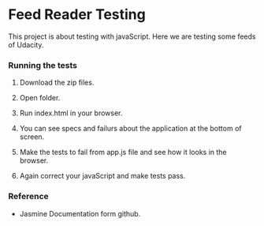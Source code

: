 # Feed Reader Testing

This project is about testing with javaScript. Here we are testing some feeds of
Udacity.

### Running the tests

1. Download the zip files.

2. Open folder.

3. Run index.html in your browser.

4. You can see specs and failurs about the application at the bottom of screen.

5. Make the tests to fail from app.js file and see how it looks in the browser.

6. Again correct your javaScript and make tests pass.

### Reference

* Jasmine Documentation form github.
